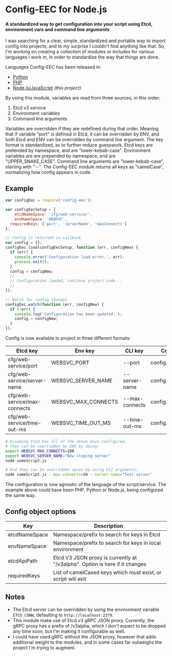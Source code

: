 # Config-EEC for Node.js
#### A standardized way to get configuration into your script using Etcd, environment vars and command line arguments

I was searching for a clear, simple, standardized and portable way to import config into projects, and to my surprise I couldn't find anything like that. So, I'm working on creating a collection of modules or includes for various languages I work in, in order to standardize the way that things are done.

Languages Config-EEC has been released in:
- [Python](https://github.com/Brayyy/Config-EEC)
- [PHP](https://github.com/Brayyy/Config-EEC)
- [Node.js/JavaScript](https://github.com/Brayyy/Config-EEC-Node.js) _(this project)_

By using this module, variables are read from three sources, in this order:
1. Etcd v3 service
2. Environment variables
3. Command line arguments

Variables are overridden if they are redefined during that order. Meaning that if variable "port" is defined in Etcd, it can be overridden by ENV, and both Etcd and ENV can be overridden by command line argument. The key format is standardized, as to further reduce guesswork. Etcd keys are pretended by namespace, and are "lower-kebab-case". Environment variables are are prepended by namespace, and are "UPPER_SNAKE_CASE". Command line arguments are "lower-kebab-case", starting with "--". The Config-EEC module returns all keys as "camelCase", normalizing how config appears in code.

## Example
```javascript
var configEec = require('config-eec');

var configEecSetup = {
	etcdNameSpace: 'cfg/web-service/',
	envNameSpace: 'WEBSVC',
  requiredKeys: ['port', 'serverName', 'maxConnects']
};

// Config is returned in callback
var config = {};
configEec.load(configEecSetup, function (err, configNew) {
  if (err) {
    console.error('Configuration load error.', err);
    process.exit();
  }
  config = configNew;
  //
  // Configuration loaded, continue project code...
  //
});

// Watch for config changes
configEec.watch(function (err, configNew) {
  if (!err) {
    console.log('Configuration has been updated.');
    config = configNew;
  }
});
```

Config is now available to project in three different formats:

| Etcd key | Env key | CLI key | Code result |
| - | - | - | - |
| cfg/web-service/port | WEBSVC_PORT | --port | config.port |
| cfg/web-service/server-name | WEBSVC_SERVER_NAME | --server-name | config.serverName |
| cfg/web-service/max-connects | WEBSVC_MAX_CONNECTS | --max-connects | config.maxConnects |
| cfg/web-service/time-out-ms | WEBSVC_TIME_OUT_MS | --time-out-ms | config.timeOutMs |

```bash
# Assuming Etcd has all of the above keys configured,
# they can be overridden by ENV by doing:
export WEBSVC_MAX_CONNECTS=100
export WEBSVC_SERVER_NAME="New staging server"
node someScript.js

# And they can be overridden again by using CLI arguments:
node someScript.js --max-connects=50 --server-name="Test server"
```

The configuration is now agnostic of the language of the script/service. The example above could have been PHP, Python or Node.js, being configured the same way.

## Config object options
| Key | Description |
| - | - |
| etcdNameSpace | Namespace/prefix to search for keys in Etcd |
| envNameSpace | Namespace/prefix to search for keys in local environment |
| etcdApiPath | Etcd V3 JSON proxy is currently at "/v3alpha". Option is here if it changes |
| requiredKeys | List of camelCased keys which must exist, or script will exit |

## Notes
- The Etcd server can be overridden by using the environment variable `ETCD_CONN`, defaulting to `http://localhost:2379`.
- This module make use of Etcd v3 gRPC JSON proxy. Currently, the gRPC proxy has a prefix of /v3alpha, which I don't expect to be dropped any time soon, but I'm making it configurable as well.
- I could have used gRPC without the JSON proxy, however that adds additional weight to the modules, and in some cases far outweighs the project I'm trying to augment.

